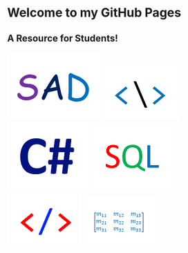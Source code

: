 <h1>Welcome to my GitHub Pages</h1>
<h2>A Resource for Students!</h2>

<a href="anap1525/canap1525.html"><img src="anap1525/anap1525-icon.png" alt="anap1525" title="ANAP1525"></a>
<a href="comp1017/comp1017.html"><img src="comp1017/comp1017-icon.png" alt="comp1017" title="COMP1017"></a>
<a href="cpsc1012/cpsc1012.html"><img src="cpsc1012/cpsc1012-icon.png" alt="cpsc1012" title="CPSC1012"></a>
<a href="dmit1508/dmit1508.html"><img src="dmit1508/dmit1508-icon.png" alt="dmit1508" title="DMIT1508"></a>
<a href="dmit1530/dmit1530.html"><img src="dmit1530/dmit1530-icon.png" alt="dmit1530" title="DMIT1530"></a>
<a href="phys1521/phys1521.html"><img src="phys1521/phys1521-icon.png" alt="dphys1521" title="PHYS1521"></a>
